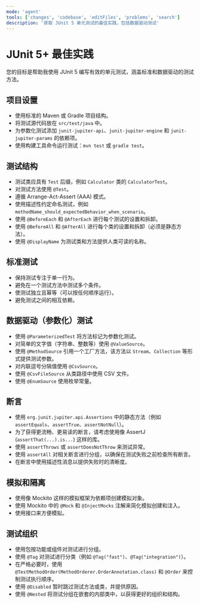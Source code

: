 ```yaml
---
mode: 'agent'
tools: ['changes', 'codebase', 'editFiles', 'problems', 'search']
description: '获取 JUnit 5 单元测试的最佳实践，包括数据驱动测试'
---
```


# JUnit 5+ 最佳实践

您的目标是帮助我使用 JUnit 5 编写有效的单元测试，涵盖标准和数据驱动的测试方法。

## 项目设置

- 使用标准的 Maven 或 Gradle 项目结构。
- 将测试源代码放在 `src/test/java` 中。
- 为参数化测试添加 `junit-jupiter-api`、`junit-jupiter-engine` 和 `junit-jupiter-params` 的依赖项。
- 使用构建工具命令运行测试：`mvn test` 或 `gradle test`。

## 测试结构

- 测试类应具有 `Test` 后缀，例如 `Calculator` 类的 `CalculatorTest`。
- 对测试方法使用 `@Test`。
- 遵循 Arrange-Act-Assert (AAA) 模式。
- 使用描述性约定命名测试，例如 `methodName_should_expectedBehavior_when_scenario`。
- 使用 `@BeforeEach` 和 `@AfterEach` 进行每个测试的设置和拆卸。
- 使用 `@BeforeAll` 和 `@AfterAll` 进行每个类的设置和拆卸（必须是静态方法）。
- 使用 `@DisplayName` 为测试类和方法提供人类可读的名称。

## 标准测试

- 保持测试专注于单一行为。
- 避免在一个测试方法中测试多个条件。
- 使测试独立且幂等（可以按任何顺序运行）。
- 避免测试之间的相互依赖。

## 数据驱动（参数化）测试

- 使用 `@ParameterizedTest` 将方法标记为参数化测试。
- 对简单的文字值（字符串、整数等）使用 `@ValueSource`。
- 使用 `@MethodSource` 引用一个工厂方法，该方法以 `Stream`、`Collection` 等形式提供测试参数。
- 对内联逗号分隔值使用 `@CsvSource`。
- 使用 `@CsvFileSource` 从类路径中使用 CSV 文件。
- 使用 `@EnumSource` 使用枚举常量。

## 断言

- 使用 `org.junit.jupiter.api.Assertions` 中的静态方法（例如 `assertEquals`、`assertTrue`、`assertNotNull`）。
- 为了获得更流畅、更易读的断言，请考虑使用像 AssertJ (`assertThat(...).is...`) 这样的库。
- 使用 `assertThrows` 或 `assertDoesNotThrow` 来测试异常。
- 使用 `assertAll` 对相关断言进行分组，以确保在测试失败之前检查所有断言。
- 在断言中使用描述性消息以提供失败时的清晰度。

## 模拟和隔离

- 使用像 Mockito 这样的模拟框架为依赖项创建模拟对象。
- 使用 Mockito 中的 `@Mock` 和 `@InjectMocks` 注解来简化模拟创建和注入。
- 使用接口来方便模拟。

## 测试组织

- 使用包按功能或组件对测试进行分组。
- 使用 `@Tag` 对测试进行分类（例如 `@Tag("fast")`、`@Tag("integration")`）。
- 在严格必要时，使用 `@TestMethodOrder(MethodOrderer.OrderAnnotation.class)` 和 `@Order` 来控制测试执行顺序。
- 使用 `@Disabled` 暂时跳过测试方法或类，并提供原因。
- 使用 `@Nested` 将测试分组在嵌套的内部类中，以获得更好的组织和结构。

```